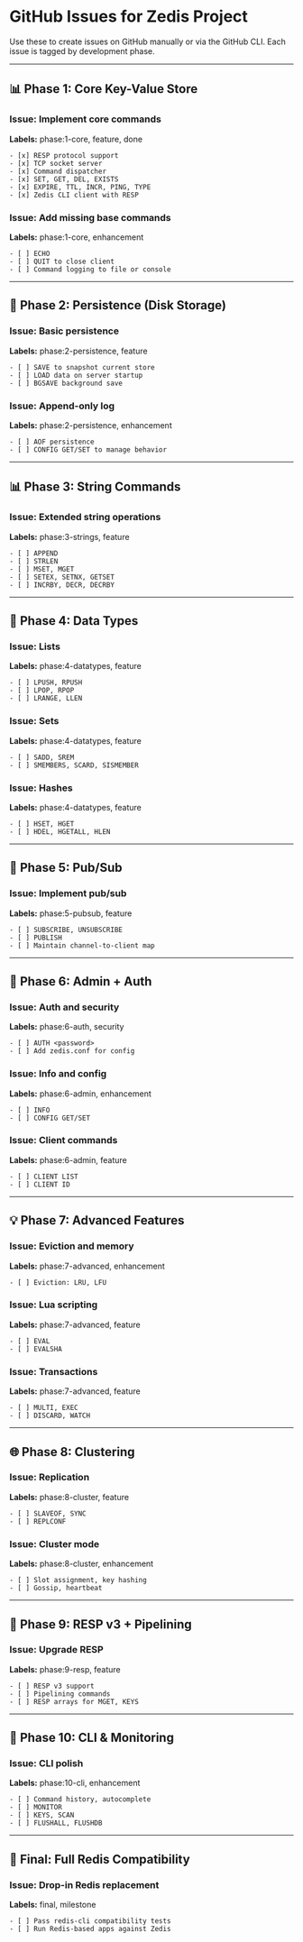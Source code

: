 
# GitHub Issues for Zedis Project

Use these to create issues on GitHub manually or via the GitHub CLI. Each issue is tagged by development phase.

---

## 📊 Phase 1: Core Key-Value Store

### Issue: Implement core commands
**Labels:** phase:1-core, feature, done
```
- [x] RESP protocol support
- [x] TCP socket server
- [x] Command dispatcher
- [x] SET, GET, DEL, EXISTS
- [x] EXPIRE, TTL, INCR, PING, TYPE
- [x] Zedis CLI client with RESP
```

### Issue: Add missing base commands
**Labels:** phase:1-core, enhancement
```
- [ ] ECHO
- [ ] QUIT to close client
- [ ] Command logging to file or console
```

---

## 💾 Phase 2: Persistence (Disk Storage)

### Issue: Basic persistence
**Labels:** phase:2-persistence, feature
```
- [ ] SAVE to snapshot current store
- [ ] LOAD data on server startup
- [ ] BGSAVE background save
```

### Issue: Append-only log
**Labels:** phase:2-persistence, enhancement
```
- [ ] AOF persistence
- [ ] CONFIG GET/SET to manage behavior
```

---

## 📊 Phase 3: String Commands

### Issue: Extended string operations
**Labels:** phase:3-strings, feature
```
- [ ] APPEND
- [ ] STRLEN
- [ ] MSET, MGET
- [ ] SETEX, SETNX, GETSET
- [ ] INCRBY, DECR, DECRBY
```

---

## 🔧 Phase 4: Data Types

### Issue: Lists
**Labels:** phase:4-datatypes, feature
```
- [ ] LPUSH, RPUSH
- [ ] LPOP, RPOP
- [ ] LRANGE, LLEN
```

### Issue: Sets
**Labels:** phase:4-datatypes, feature
```
- [ ] SADD, SREM
- [ ] SMEMBERS, SCARD, SISMEMBER
```

### Issue: Hashes
**Labels:** phase:4-datatypes, feature
```
- [ ] HSET, HGET
- [ ] HDEL, HGETALL, HLEN
```

---

## 📧 Phase 5: Pub/Sub

### Issue: Implement pub/sub
**Labels:** phase:5-pubsub, feature
```
- [ ] SUBSCRIBE, UNSUBSCRIBE
- [ ] PUBLISH
- [ ] Maintain channel-to-client map
```

---

## 🔐 Phase 6: Admin + Auth

### Issue: Auth and security
**Labels:** phase:6-auth, security
```
- [ ] AUTH <password>
- [ ] Add zedis.conf for config
```

### Issue: Info and config
**Labels:** phase:6-admin, enhancement
```
- [ ] INFO
- [ ] CONFIG GET/SET
```

### Issue: Client commands
**Labels:** phase:6-admin, feature
```
- [ ] CLIENT LIST
- [ ] CLIENT ID
```

---

## 💡 Phase 7: Advanced Features

### Issue: Eviction and memory
**Labels:** phase:7-advanced, enhancement
```
- [ ] Eviction: LRU, LFU
```

### Issue: Lua scripting
**Labels:** phase:7-advanced, feature
```
- [ ] EVAL
- [ ] EVALSHA
```

### Issue: Transactions
**Labels:** phase:7-advanced, feature
```
- [ ] MULTI, EXEC
- [ ] DISCARD, WATCH
```

---

## 🌐 Phase 8: Clustering

### Issue: Replication
**Labels:** phase:8-cluster, feature
```
- [ ] SLAVEOF, SYNC
- [ ] REPLCONF
```

### Issue: Cluster mode
**Labels:** phase:8-cluster, enhancement
```
- [ ] Slot assignment, key hashing
- [ ] Gossip, heartbeat
```

---

## 🧪 Phase 9: RESP v3 + Pipelining

### Issue: Upgrade RESP
**Labels:** phase:9-resp, feature
```
- [ ] RESP v3 support
- [ ] Pipelining commands
- [ ] RESP arrays for MGET, KEYS
```

---

## 🚀 Phase 10: CLI & Monitoring

### Issue: CLI polish
**Labels:** phase:10-cli, enhancement
```
- [ ] Command history, autocomplete
- [ ] MONITOR
- [ ] KEYS, SCAN
- [ ] FLUSHALL, FLUSHDB
```

---

## 🌟 Final: Full Redis Compatibility

### Issue: Drop-in Redis replacement
**Labels:** final, milestone
```
- [ ] Pass redis-cli compatibility tests
- [ ] Run Redis-based apps against Zedis
```
